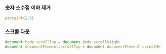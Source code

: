 ### 숫자 소수점 이하 제거
```js
parseInt(2.5)
```
### 스크롤 다운
```js
document.body.scrollTop = document.body.scrollHeight
document.documentElement.scrollTop = document.documentElement.scrollHeight;
```
